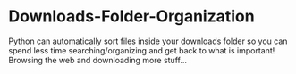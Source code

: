 # Downloads-Folder-Organization
Python can automatically sort files inside your downloads folder so you can spend less time searching/organizing and get back to what is important! Browsing the web and downloading more stuff...
